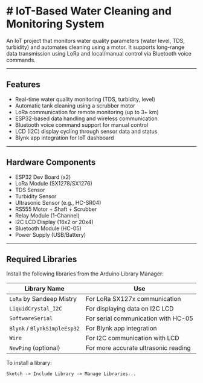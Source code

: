 # # IoT-Based Water Cleaning and Monitoring System

An IoT project that monitors water quality parameters (water level, TDS, turbidity) and automates cleaning using a motor. It supports long-range data transmission using LoRa and local/manual control via Bluetooth voice commands.

---

## Features

- Real-time water quality monitoring (TDS, turbidity, level)
- Automatic tank cleaning using a scrubber motor
- LoRa communication for remote monitoring (up to 3+ km)
- ESP32-based data handling and wireless communication
- Bluetooth voice command support for manual control
- LCD (I2C) display cycling through sensor data and status
- Blynk app integration for IoT dashboard

---

## Hardware Components

- ESP32 Dev Board (x2)
- LoRa Module (SX1278/SX1276)
- TDS Sensor
- Turbidity Sensor
- Ultrasonic Sensor (e.g., HC-SR04)
- RS555 Motor + Shaft + Scrubber
- Relay Module (1-Channel)
- I2C LCD Display (16x2 or 20x4)
- Bluetooth Module (HC-05)
- Power Supply (USB/Battery)

---

## Required Libraries

Install the following libraries from the Arduino Library Manager:

| Library Name                  | Use                                     |
|-------------------------------|------------------------------------------|
| `LoRa` by Sandeep Mistry      | For LoRa SX127x communication           |
| `LiquidCrystal_I2C`           | For displaying data on I2C LCD          |
| `SoftwareSerial`              | For serial communication with HC-05     |
| `Blynk` / `BlynkSimpleEsp32`  | For Blynk app integration                |
| `Wire`                        | For I2C communication with LCD          |
| `NewPing` (optional)          | For more accurate ultrasonic reading    |

To install a library:

```arduino
Sketch -> Include Library -> Manage Libraries...
